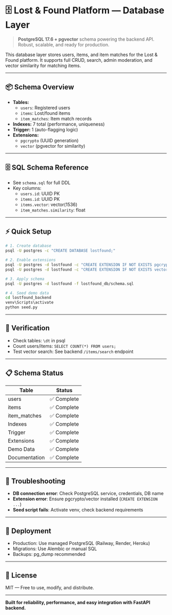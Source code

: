 # 🗄️ Lost & Found Platform — Database Layer

> **PostgreSQL 17.6 + pgvector** schema powering the backend API. Robust, scalable, and ready for production.

This database layer stores users, items, and item matches for the Lost & Found platform. It supports full CRUD, search, admin moderation, and vector similarity for matching items.

---

## 📦 Schema Overview

- **Tables:**
  - `users`: Registered users
  - `items`: Lost/found items
  - `item_matches`: Item match records
- **Indexes:** 7 total (performance, uniqueness)
- **Trigger:** 1 (auto-flagging logic)
- **Extensions:**
  - `pgcrypto` (UUID generation)
  - `vector` (pgvector for similarity)

---

## 🗄️ SQL Schema Reference

- See `schema.sql` for full DDL
- Key columns:
  - `users.id`: UUID PK
  - `items.id`: UUID PK
  - `items.vector`: vector(1536)
  - `item_matches.similarity`: float

---

## ⚡ Quick Setup

```bash
# 1. Create database
psql -U postgres -c "CREATE DATABASE lostfound;"

# 2. Enable extensions
psql -U postgres -d lostfound -c "CREATE EXTENSION IF NOT EXISTS pgcrypto;"
psql -U postgres -d lostfound -c "CREATE EXTENSION IF NOT EXISTS vector;"

# 3. Apply schema
psql -U postgres -d lostfound -f lostfound_db/schema.sql

# 4. Seed demo data
cd lostfound_backend
venv\Scripts\activate
python seed.py
```

---

## 🧪 Verification

- Check tables: `\dt` in psql
- Count users/items: `SELECT COUNT(*) FROM users;`
- Test vector search: See backend `/items/search` endpoint

---

## 📋 Schema Status

| Table         | Status      |
| ------------- | ----------- |
| users         | ✅ Complete |
| items         | ✅ Complete |
| item_matches  | ✅ Complete |
| Indexes       | ✅ Complete |
| Trigger       | ✅ Complete |
| Extensions    | ✅ Complete |
| Demo Data     | ✅ Complete |
| Documentation | ✅ Complete |

---

## 🐞 Troubleshooting

- **DB connection error**: Check PostgreSQL service, credentials, DB name
- **Extension error**: Ensure pgcrypto/vector installed (`CREATE EXTENSION ...`)
- **Seed script fails**: Activate venv, check backend requirements

---

## 🚀 Deployment

- Production: Use managed PostgreSQL (Railway, Render, Heroku)
- Migrations: Use Alembic or manual SQL
- Backups: pg_dump recommended

---

## 📝 License

MIT — Free to use, modify, and distribute.

---

**Built for reliability, performance, and easy integration with FastAPI backend.**
